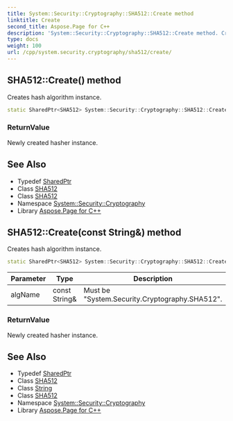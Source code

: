 ```yaml
---
title: System::Security::Cryptography::SHA512::Create method
linktitle: Create
second_title: Aspose.Page for C++
description: 'System::Security::Cryptography::SHA512::Create method. Creates hash algorithm instance in C++.'
type: docs
weight: 100
url: /cpp/system.security.cryptography/sha512/create/
---
```

## SHA512::Create() method


Creates hash algorithm instance.

```cpp
static SharedPtr<SHA512> System::Security::Cryptography::SHA512::Create()
```


### ReturnValue

Newly created hasher instance.

## See Also

* Typedef [SharedPtr](../../../system/sharedptr/)
* Class [SHA512](../)
* Class [SHA512](../)
* Namespace [System::Security::Cryptography](../../)
* Library [Aspose.Page for C++](../../../)
## SHA512::Create(const String\&) method


Creates hash algorithm instance.

```cpp
static SharedPtr<SHA512> System::Security::Cryptography::SHA512::Create(const String &algName)
```


| Parameter | Type | Description |
| --- | --- | --- |
| algName | const String\& | Must be "System.Security.Cryptography.SHA512". |

### ReturnValue

Newly created hasher instance.

## See Also

* Typedef [SharedPtr](../../../system/sharedptr/)
* Class [SHA512](../)
* Class [String](../../../system/string/)
* Class [SHA512](../)
* Namespace [System::Security::Cryptography](../../)
* Library [Aspose.Page for C++](../../../)
